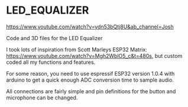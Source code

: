 # LED_EQUALIZER
https://www.youtube.com/watch?v=ydn53bQtj8U&ab_channel=Josh

Code and 3D files for the LED Equalizer

I took lots of inspiration from Scott Marleys ESP32 Matrix: https://www.youtube.com/watch?v=Mgh2WblO5_c&t=480s, but custom coded all my functions and features.

For some reason, you need to use espressif ESP32 version 1.0.4 with arduino to get a quick enough ADC conversion time to sample audio.

All connections are fairly simple and pin definitions for the button and microphone can be changed.


